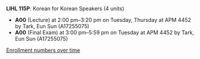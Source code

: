 **LIHL 115P**: Korean for Korean Speakers (4 units)

- **A00** (Lecture) at 2:00 pm–3:20 pm on Tuesday, Thursday at APM 4452 by Tark, Eun Sun (A17255075)
- **A00** (Final Exam) at 3:00 pm–5:59 pm on Tuesday at APM 4452 by Tark, Eun Sun (A17255075)

[Enrollment numbers over time](./LIHL115P.tsv)

